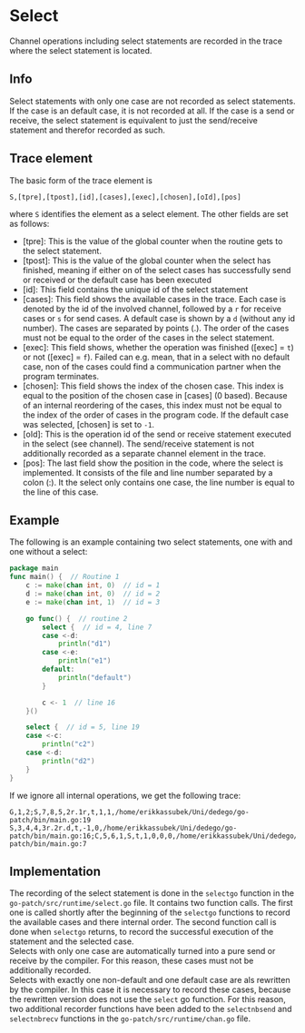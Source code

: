 # Select

Channel operations including select statements are recorded in the trace where the select statement is located.

## Info
Select statements with only one case are not recorded as select statements. If the case is an default case, it is not recorded at all. If the case is a send or receive, the select statement is equivalent to just the send/receive statement and therefor recorded as such. 


## Trace element
The basic form of the trace element is 
```
S,[tpre],[tpost],[id],[cases],[exec],[chosen],[oId],[pos]
```
where `S` identifies the element as a select element.
The other fields are set as follows:
- [tpre]: This is the value of the global counter when the routine gets to the select statement.
- [tpost]: This is the value of the global counter when the select has finished, meaning if either on of the select cases has successfully send or received or the default case has been executed
- [id]: This field contains the unique id of the select statement
- [cases]: This field shows the available cases in the trace. Each case is denoted by the id of the involved channel, followed by a `r` for receive cases or `s` for send cases. A default case is shown by a `d` (without any id number). The cases are separated by points (.). The 
order of the cases must not be equal to the order of the cases in the select statement.
- [exec]: This field shows, whether the operation was finished ([exec] = `t`) or not ([exec] = `f`). Failed can e.g. mean, that in a select with no default case, non of the cases could find a communication partner when the program terminates.
- [chosen]: This field shows the index of the chosen case. This index is equal to the position of the chosen case in [cases] (0 based). Because
of an internal reordering of the cases, this index must not be equal to the index of the order of cases in the program code. If the default case 
was selected, [chosen] is set to `-1`.
- [oId]: This is the operation id of the send or receive statement executed in the select (see channel). The send/receive statement is not 
additionally recorded as a separate channel element in the trace.
- [pos]: The last field show the position in the code, where the select is implemented. It consists of the file and line number separated by a colon (:). It the select only contains one case, the line number is 
equal to the line of this case.


## Example
The following is an example containing two select statements, one with and one without a select:
```go
package main
func main() {  // Routine 1
    c := make(chan int, 0)  // id = 1
	d := make(chan int, 0)  // id = 2
	e := make(chan int, 1)  // id = 3

	go func() {  // routine 2
		select {  // id = 4, line 7
		case <-d:
			println("d1")
		case <-e:
			println("e1")
		default:
			println("default")
		}

		c <- 1  // line 16
	}()

	select {  // id = 5, line 19
	case <-c:
		println("c2")
	case <-d:
		println("d2")
	}
}
``` 
If we ignore all internal operations, we get the following trace:
```
G,1,2;S,7,8,5,2r.1r,t,1,1,/home/erikkassubek/Uni/dedego/go-patch/bin/main.go:19
S,3,4,4,3r.2r.d,t,-1,0,/home/erikkassubek/Uni/dedego/go-patch/bin/main.go:16;C,5,6,1,S,t,1,0,0,0,/home/erikkassubek/Uni/dedego/go-patch/bin/main.go:7
```

## Implementation
The recording of the select statement is done in the `selectgo` function in the `go-patch/src/runtime/select.go` file. It contains two function calls. The first one is called shortly after the beginning of the `selectgo` functions to record the available cases and there internal order. The second function call is done when `selectgo` returns, to record
the successful execution of the statement and the selected case.\
Selects with only one case are automatically turned into a pure 
send or receive by the compiler. For this reason, these cases must 
not be additionally recorded.\
Selects with exactly one non-default and one default case are als 
rewritten by the compiler. In this case it is necessary to record 
these cases, because the rewritten version does not use the `select`
go function. For this reason, two additional recorder functions
have been added to the `selectnbsend` and `selectnbrecv` functions 
in the `go-patch/src/runtime/chan.go` file.